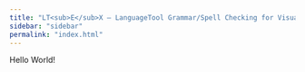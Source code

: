 ```yaml
---
title: "LT<sub>E</sub>X – LanguageTool Grammar/Spell Checking for Visual Studio Code with L<sup>A</sup>T<sub>E</sub>X Support"
sidebar: "sidebar"
permalink: "index.html"
---
```


Hello World!
